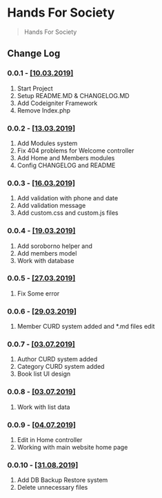 # Hands For Society

>Hands For Society

## Change Log

### 0.0.1 - [[10.03.2019]]()

1. Start Project
2. Setup README.MD & CHANGELOG.MD
3. Add Codeigniter Framework
4. Remove Index.php

### 0.0.2 - [[13.03.2019]]()

1. Add Modules system
2. Fix 404 problems for Welcome controller
3. Add Home and Members modules
4. Config CHANGELOG and README 

### 0.0.3 - [[16.03.2019]]()

1. Add validation with phone and date
2. Add validation message
3. Add custom.css and custom.js files

### 0.0.4 - [[19.03.2019]]()

1. Add soroborno helper and 
2. Add members model 
3. Work with database

### 0.0.5 - [[27.03.2019]]()

1. Fix Some error

### 0.0.6 - [[29.03.2019]]()

1. Member CURD system added and *.md files edit

### 0.0.7 - [[03.07.2019]]()

1. Author CURD system added
2. Category CURD system added
3. Book list UI design

### 0.0.8 - [[03.07.2019]]()

1. Work with list data

### 0.0.9 - [[04.07.2019]]()

1. Edit in Home controller
2. Working with main website home page

### 0.0.10 - [[31.08.2019]]()

1. Add DB Backup Restore system
2. Delete unnecessary files
